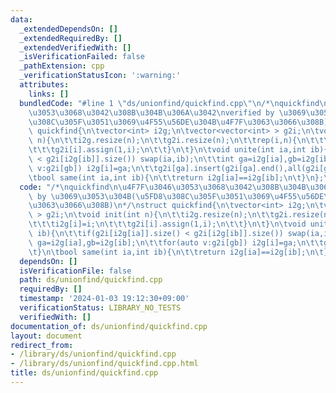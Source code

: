 ```yaml
---
data:
  _extendedDependsOn: []
  _extendedRequiredBy: []
  _extendedVerifiedWith: []
  _isVerificationFailed: false
  _pathExtension: cpp
  _verificationStatusIcon: ':warning:'
  attributes:
    links: []
  bundledCode: "#line 1 \"ds/unionfind/quickfind.cpp\"\n/*\nquickfind\n\u4F7F\u3046\
    \u3053\u3068\u3042\u308B\u304B\u306A\u3042\nverified by \u3069\u3053\u304B(\u5FD8\
    \u308C\u305F\u3051\u3069\u4F55\u56DE\u304B\u4F7F\u3063\u3066\u308B)\n*/\nstruct\
    \ quickfind{\n\tvector<int> i2g;\n\tvector<vector<int> > g2i;\n\tvoid init(int\
    \ n){\n\t\ti2g.resize(n);\n\t\tg2i.resize(n);\n\t\trep(i,n){\n\t\t\ti2g[i]=i;\n\
    \t\t\tg2i[i].assign(1,i);\n\t\t}\n\t}\n\tvoid unite(int ia,int ib){\n\t\tif(g2i[i2g[ia]].size()\
    \ < g2i[i2g[ib]].size()) swap(ia,ib);\n\t\tint ga=i2g[ia],gb=i2g[ib];\n\t\tfor(auto\
    \ v:g2i[gb]) i2g[i]=ga;\n\t\tg2i[ga].insert(g2i[ga].end(),all(g2i[gb]));\n\t}\n\
    \tbool same(int ia,int ib){\n\t\treturn i2g[ia]==i2g[ib];\n\t}\n};\n"
  code: "/*\nquickfind\n\u4F7F\u3046\u3053\u3068\u3042\u308B\u304B\u306A\u3042\nverified\
    \ by \u3069\u3053\u304B(\u5FD8\u308C\u305F\u3051\u3069\u4F55\u56DE\u304B\u4F7F\
    \u3063\u3066\u308B)\n*/\nstruct quickfind{\n\tvector<int> i2g;\n\tvector<vector<int>\
    \ > g2i;\n\tvoid init(int n){\n\t\ti2g.resize(n);\n\t\tg2i.resize(n);\n\t\trep(i,n){\n\
    \t\t\ti2g[i]=i;\n\t\t\tg2i[i].assign(1,i);\n\t\t}\n\t}\n\tvoid unite(int ia,int\
    \ ib){\n\t\tif(g2i[i2g[ia]].size() < g2i[i2g[ib]].size()) swap(ia,ib);\n\t\tint\
    \ ga=i2g[ia],gb=i2g[ib];\n\t\tfor(auto v:g2i[gb]) i2g[i]=ga;\n\t\tg2i[ga].insert(g2i[ga].end(),all(g2i[gb]));\n\
    \t}\n\tbool same(int ia,int ib){\n\t\treturn i2g[ia]==i2g[ib];\n\t}\n};"
  dependsOn: []
  isVerificationFile: false
  path: ds/unionfind/quickfind.cpp
  requiredBy: []
  timestamp: '2024-01-03 19:12:30+09:00'
  verificationStatus: LIBRARY_NO_TESTS
  verifiedWith: []
documentation_of: ds/unionfind/quickfind.cpp
layout: document
redirect_from:
- /library/ds/unionfind/quickfind.cpp
- /library/ds/unionfind/quickfind.cpp.html
title: ds/unionfind/quickfind.cpp
---
```

